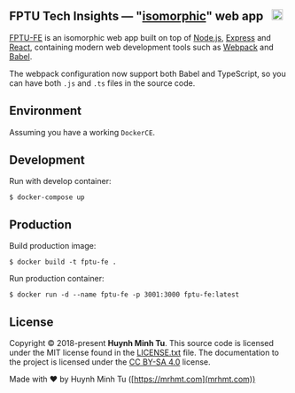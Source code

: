 ## FPTU Tech Insights — "[isomorphic](http://nerds.airbnb.com/isomorphic-javascript-future-web-apps/)" web app &nbsp; <a href="https://github.com/gosu-team/fptu-fe/stargazers"><img src="https://img.shields.io/github/stars/gosu-team/fptu-fe.svg?style=social&label=Star&maxAge=3600" height="20"></a>

[FPTU-FE](https://fptu.tech) is an isomorphic web app built on top of [Node.js](https://nodejs.org/),
[Express](http://expressjs.com/) and [React](https://facebook.github.io/react/), containing modern web development
tools such as [Webpack](http://webpack.github.io/) and [Babel](http://babeljs.io/).

The webpack configuration now support both Babel and TypeScript, so you can have both `.js` and `.ts` files in the source code.

## Environment

Assuming you have a working `DockerCE`.

## Development

Run with develop container:

`$ docker-compose up`

## Production

Build production image:

`$ docker build -t fptu-fe .`

Run production container:

`$ docker run -d --name fptu-fe -p 3001:3000 fptu-fe:latest`

## License

Copyright © 2018-present **Huynh Minh Tu**. This source code is licensed under the MIT
license found in the [LICENSE.txt](https://github.com/gosu-team/fptu-fe/blob/master/LICENSE.txt)
file. The documentation to the project is licensed under the
[CC BY-SA 4.0](http://creativecommons.org/licenses/by-sa/4.0/) license.

Made with ♥ by Huynh Minh Tu ([https://mrhmt.com](mrhmt.com))
